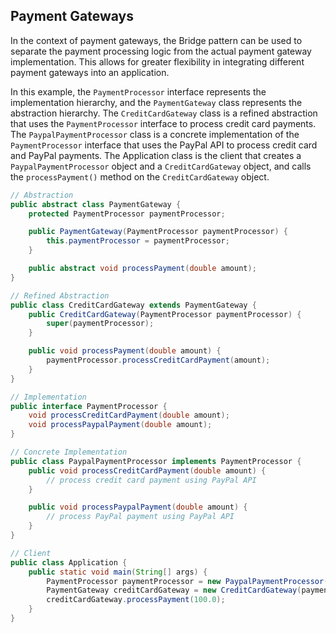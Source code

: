 ## Payment Gateways
In the context of payment gateways, the Bridge pattern can be used to separate the payment processing logic from the actual payment gateway implementation. This allows for greater flexibility in integrating different payment gateways into an application.

In this example, the `PaymentProcessor` interface represents the implementation hierarchy, and the `PaymentGateway` class represents the abstraction hierarchy. The `CreditCardGateway` class is a refined abstraction that uses the `PaymentProcessor` interface to process credit card payments. The `PaypalPaymentProcessor` class is a concrete implementation of the `PaymentProcessor` interface that uses the PayPal API to process credit card and PayPal payments. The Application class is the client that creates a `PaypalPaymentProcessor` object and a `CreditCardGateway` object, and calls the `processPayment()` method on the `CreditCardGateway` object.
```java
// Abstraction
public abstract class PaymentGateway {
    protected PaymentProcessor paymentProcessor;

    public PaymentGateway(PaymentProcessor paymentProcessor) {
        this.paymentProcessor = paymentProcessor;
    }

    public abstract void processPayment(double amount);
}

// Refined Abstraction
public class CreditCardGateway extends PaymentGateway {
    public CreditCardGateway(PaymentProcessor paymentProcessor) {
        super(paymentProcessor);
    }

    public void processPayment(double amount) {
        paymentProcessor.processCreditCardPayment(amount);
    }
}

// Implementation
public interface PaymentProcessor {
    void processCreditCardPayment(double amount);
    void processPaypalPayment(double amount);
}

// Concrete Implementation
public class PaypalPaymentProcessor implements PaymentProcessor {
    public void processCreditCardPayment(double amount) {
        // process credit card payment using PayPal API
    }

    public void processPaypalPayment(double amount) {
        // process PayPal payment using PayPal API
    }
}

// Client
public class Application {
    public static void main(String[] args) {
        PaymentProcessor paymentProcessor = new PaypalPaymentProcessor();
        PaymentGateway creditCardGateway = new CreditCardGateway(paymentProcessor);
        creditCardGateway.processPayment(100.0);
    }
}
```